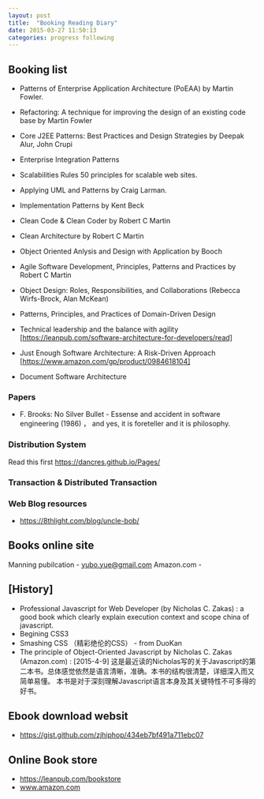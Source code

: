 ```yaml
---
layout: post
title:  "Booking Reading Diary"
date: 2015-03-27 11:50:13
categories: progress following
---
```


## Booking list

- Patterns of Enterprise Application Architecture (PoEAA) by Martin Fowler.

- Refactoring: A technique for improving  the design of an existing code base by Martin Fowler

- Core J2EE Patterns: Best Practices and Design Strategies by Deepak Alur, John Crupi

- Enterprise Integration Patterns

- Scalabilities Rules 50 principles for scalable web sites.

- Applying UML and Patterns by Craig Larman.

- Implementation Patterns by Kent Beck

- Clean Code & Clean Coder by Robert C Martin

- Clean Architecture by Robert C Martin

- Object Oriented Anlysis and Design with Application by Booch

- Agile Software Development, Principles, Patterns and Practices by Robert C Martin

- Object Design: Roles, Responsibilities, and Collaborations (Rebecca Wirfs-Brock, Alan McKean)

- Patterns, Principles, and Practices of Domain-Driven Design 

- Technical leadership and the balance with agility [https://leanpub.com/software-architecture-for-developers/read]

- Just Enough Software Architecture: A Risk-Driven Approach [https://www.amazon.com/gp/product/0984618104]

- Document Software Architecture 

### Papers
- F. Brooks: No Silver Bullet - Essense and accident in software engineering (1986) ， and yes, it is foreteller and it is philosophy. 

### Distribution System

Read this first https://dancres.github.io/Pages/

### Transaction & Distributed Transaction

### Web Blog resources
- https://8thlight.com/blog/uncle-bob/


## Books online site
Manning pubilcation - yubo.yue@gmail.com
Amazon.com - 

## [History]

- Professional Javascript for Web Developer (by Nicholas C. Zakas) : a good book which clearly explain execution context and scope china of javascript. 
- Begining CSS3
- Smashing CSS （精彩绝伦的CSS） - from DuoKan
- The principle of Object-Oriented Javascript by Nicholas C. Zakas (Amazon.com) : [2015-4-9] 这是最近读的Nicholas写的关于Javascript的第二本书。总体感觉依然是语言清晰，准确。本书的结构很清楚，详细深入而又简单易懂。
本书是对于深刻理解Javascript语言本身及其关键特性不可多得的好书。


## Ebook download websit
- https://gist.github.com/zjhiphop/434eb7bf491a711ebc07
## Online Book store
- https://leanpub.com/bookstore
- www.amazon.com




